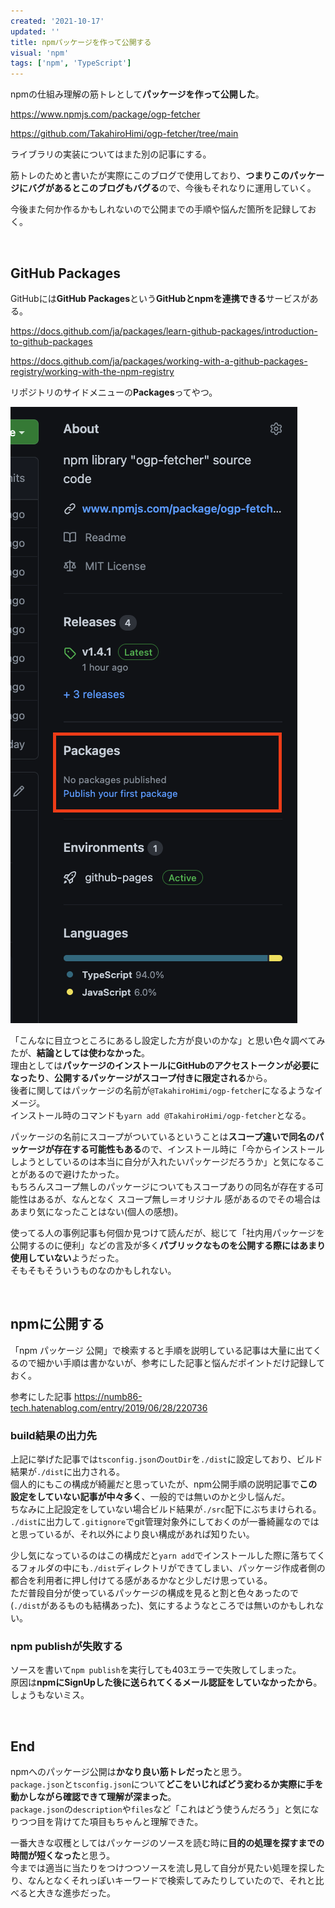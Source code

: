 ```yaml
---
created: '2021-10-17'
updated: ''
title: npmパッケージを作って公開する
visual: 'npm'
tags: ['npm', 'TypeScript']
---
```


npmの仕組み理解の筋トレとして**パッケージを作って公開した**。

<https://www.npmjs.com/package/ogp-fetcher>

<https://github.com/TakahiroHimi/ogp-fetcher/tree/main>  

ライブラリの実装についてはまた別の記事にする。  

筋トレのためと書いたが実際にこのブログで使用しており、**つまりこのパッケージにバグがあるとこのブログもバグる**ので、今後もそれなりに運用していく。  

今後また何か作るかもしれないので公開までの手順や悩んだ箇所を記録しておく。  

&nbsp;

## GitHub Packages
GitHubには**GitHub Packages**という**GitHubとnpmを連携できる**サービスがある。  

<https://docs.github.com/ja/packages/learn-github-packages/introduction-to-github-packages>  

<https://docs.github.com/ja/packages/working-with-a-github-packages-registry/working-with-the-npm-registry>  

リポジトリのサイドメニューの**Packages**ってやつ。  

![GitHubPackages](https://raw.githubusercontent.com/TakahiroHimi/blog.owlcode.net/main/src/posts/20211017-npm-publish/githubPackages.png)  

「こんなに目立つところにあるし設定した方が良いのかな」と思い色々調べてみたが、**結論としては使わなかった**。  
理由としては**パッケージのインストールにGitHubのアクセストークンが必要になったり**、**公開するパッケージがスコープ付きに限定される**から。  
後者に関してはパッケージの名前が`@TakahiroHimi/ogp-fetcher`になるようなイメージ。  
インストール時のコマンドも`yarn add @TakahiroHimi/ogp-fetcher`となる。  

パッケージの名前にスコープがついているということは**スコープ違いで同名のパッケージが存在する可能性もある**ので、インストール時に「今からインストールしようとしているのは本当に自分が入れたいパッケージだろうか」と気になることがあるので避けたかった。  
もちろんスコープ無しのパッケージについてもスコープありの同名が存在する可能性はあるが、なんとなく スコープ無し＝オリジナル 感があるのでその場合はあまり気になったことはない(個人の感想)。  

使ってる人の事例記事も何個か見つけて読んだが、総じて「社内用パッケージを公開するのに便利」などの言及が多く**パブリックなものを公開する際にはあまり使用していない**ようだった。  
そもそもそういうものなのかもしれない。  

&nbsp;

## npmに公開する  
「npm パッケージ 公開」で検索すると手順を説明している記事は大量に出てくるので細かい手順は書かないが、参考にした記事と悩んだポイントだけ記録しておく。  

参考にした記事
<https://numb86-tech.hatenablog.com/entry/2019/06/28/220736>


### build結果の出力先  
上記に挙げた記事では`tsconfig.json`の`outDir`を`./dist`に設定しており、ビルド結果が`./dist`に出力される。  
個人的にもこの構成が綺麗だと思っていたが、npm公開手順の説明記事で**この設定をしていない記事が中々多く**、一般的では無いのかと少し悩んだ。  
ちなみに上記設定をしていない場合ビルド結果が`./src`配下にぶちまけられる。  
`./dist`に出力して`.gitignore`でgit管理対象外にしておくのが一番綺麗なのではと思っているが、それ以外により良い構成があれば知りたい。  

少し気になっているのはこの構成だと`yarn add`でインストールした際に落ちてくるフォルダの中にも`./dist`ディレクトリができてしまい、パッケージ作成者側の都合を利用者に押し付けてる感があるかなと少しだけ思っている。  
ただ普段自分が使っているパッケージの構成を見ると割と色々あったので(`./dist`があるものも結構あった)、気にするようなところでは無いのかもしれない。  


### npm publishが失敗する
ソースを書いて`npm publish`を実行しても403エラーで失敗してしまった。  
原因は**npmにSignUpした後に送られてくるメール認証をしていなかったから**。  
しょうもないミス。  

&nbsp;

## End

npmへのパッケージ公開は**かなり良い筋トレだった**と思う。  
`package.json`と`tsconfig.json`について**どこをいじればどう変わるか実際に手を動かしながら確認できて理解が深まった**。  
`package.json`の`description`や`files`など「これはどう使うんだろう」と気になりつつ目を背けてた項目もちゃんと理解できた。  

一番大きな収穫としてはパッケージのソースを読む時に**目的の処理を探すまでの時間が短くなった**と思う。  
今までは適当に当たりをつけつつソースを流し見して自分が見たい処理を探したり、なんとなくそれっぽいキーワードで検索してみたりしていたので、それと比べると大きな進歩だった。  

